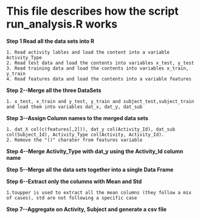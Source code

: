 # This file describes how the script run_analysis.R works
**Step 1 Read all the data sets into R**

	1. Read activity lables and load the content into a variable Activity_Type
	2. Read test data and load the contents into variables x_test, y_test
	3. Read training data and load the contents into variables x_train, y_train
	4. Read features data and load the contents into a variable features

**Step 2--Merge all the three DataSets**

	1. x_test, x_train and y_test, y_train and subject_test,subject_train and load them into variables dat_x, dat_y, dat_sub

**Step 3--Assign Column names to the merged data sets**
	
	1. dat_X col(c(features[,2])), dat_y col(Activity_Id), dat_sub col(Subject_Id), Activity_Type col(Activity, Activity_Id). 
	2. Remove the "()" charater from features variable 

**Step 4--Merge Activity_Type with dat_y using the Activity_Id column name**

**Step 5--Merge all the data sets together into a single Data Frame**

**Step 6--Extract only the columns with Mean and Std**

	1.toupper is used to extract all the mean columns (they follow a mix of cases), std are not following a specific case

**Step 7--Aggregate on Activity, Subject and generate a csv file**
